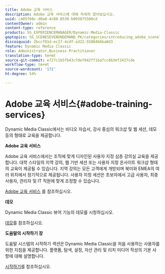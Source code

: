 ```yaml
---
title: Adobe 교육 서비스
description: Adobe 교육 서비스에 대해 자세히 알아보십시오.
uuid: c405f60c-d0a8-4c88-8530-b093875500cd
contentOwner: admin
content-type: reference
products: SG_EXPERIENCEMANAGER/Dynamic-Media-Classic
geptopics: SG_SCENESEVENONDEMAND_PK/categories/introducing_adobe_scene7
discoiquuid: 2bccf91d-ec27-4cdf-a322-55804b6ba0d3
feature: Dynamic Media Classic
role: Administrator,Business Practitioner
translation-type: tm+mt
source-git-commit: e727c1b5fb43c7def842ff1bafcc8b3ef3437cde
workflow-type: tm+mt
source-wordcount: '172'
ht-degree: 54%

---
```



# Adobe 교육 서비스{#adobe-training-services}

Dynamic Media Classic에서는 비디오 자습서, 강사 중심의 워크샵 및 웹 세션, 데모 등의 형태로 교육을 제공합니다.

**Adobe 교육 서비스**

Adobe 교육 서비스에서는 조직에 맞게 디자인된 사용자 지정 심층 강의실 교육을 제공합니다. 대학 스타일의 지역 강의, 웹 기반 세션 또는 사용자 지정 온사이트 워크샵 형태의 교육이 제공될 수 있습니다. 지역 강의는 모든 고객에게 개방되며 북미와 EMEA의 여러 위치에서 정기적으로 제공됩니다. 사용자 지정 세션은 초보자에서 고급 사용자, 최종 사용자, 관리자 및 IT 직원에 맞게 조정할 수 있습니다.

[Adobe 교육 서비스](https://training.adobe.com/training.html) [](https://www.adobe.com/go/learn_sc7_trainingrequest_en)를 참조하십시오.

**데모**

Dynamic Media Classic 뷰어 기능의 데모를 시청하십시오.

[데모](https://www.adobe.com/solutions/web-experience-management/rich-media-assets-demos.html)를 참조하십시오.

**도움말의 시작하기 장**

도움말 시스템의 시작하기 섹션은 Dynamic Media Classic을 처음 사용하는 사용자를 위한 지침을 제공합니다. 플랫폼, 탐색, 설정, 자산 관리 및 리치 미디어 작성의 기본 사항에 대해 설명합니다. 

[시작하기](dmc-platform-overview.md)를 참조하십시오.
